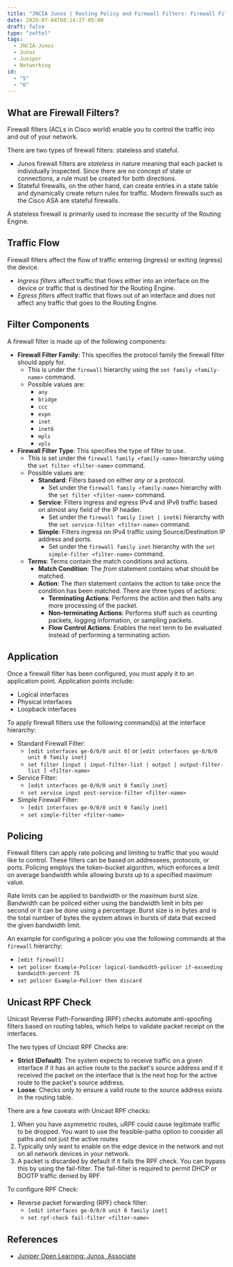 ```yaml
---
title: "JNCIA Junos | Routing Policy and Firewall Filters: Firewall Filters"
date: 2020-07-04T08:14:27-05:00
draft: false
type: "zettel"
tags:
  - JNCIA-Junos
  - Junos
  - Juniper
  - Networking
id: 
  - "5"
  - "6"
---
```

## What are Firewall Filters?
Firewall filters (ACLs in Cisco world) enable you to control the traffic into and out of your network. 

There are two types of firewall filters: stateless and stateful. 

  * Junos firewall filters are *stateless* in nature meaning that each packet is individually inspected. Since there are no concept of state or connections, a rule must be created for both directions. 
  * Stateful firewalls, on the other hand, can create entries in a state table and dynamically create return rules for traffic. Modern firewalls such as the Cisco ASA are stateful firewalls.

A stateless firewall is primarily used to increase the security of the Routing Engine. 

## Traffic Flow
Firewall filters affect the flow of traffic entering (ingress) or exiting (egress) the device.
  
  * *Ingress filters* affect traffic that flows either into an interface on the device or traffic that is destined for the Routing Engine.
  * *Egress filters* affect traffic that flows out of an interface and does not affect any traffic that goes to the Routing Engine.

## Filter Components
A firewall filter is made up of the following components:

  * **Firewall Filter Family**: This specifies the protocol family the firewall filter should apply for.
    * This is under the `firewall` hierarchy using the `set family <family-name>` command. 
    * Possible values are:
      * `any`
      * `bridge`
      * `ccc`
      * `evpn`
      * `inet`
      * `inet6`
      * `mpls`
      * `vpls`
  * **Firewall Filter Type**: This specifies the type of filter to use.
    * This is set under the `firewall family <family-name>` hierarchy using the `set filter <filter-name>` command.
    * Possible values are:
      * **Standard**: Filters based on either *any* or a protocol.
        * Set under the `firewall family <family-name>` hierarchy with the `set filter <filter-name>` command.
      * **Service**: Filters ingress and egress IPv4 and IPv6 traffic based on almost any field of the IP header.
        * Set under the `firewall family [inet | inet6]` hierarchy with the `set service-filter <filter-name>` command.
      * **Simple**: Filters ingress on IPv4 traffic using Source/Destination IP address and ports.
        * Set under the `firewall family inet` hierarchy with the `set simple-filter <filter-name>` command.
    * **Terms**: Terms contain the match conditions and actions.
      * **Match Condition**: The *from* statement contains what should be matched. 
      * **Action**: The *then* statement contains the action to take once the condition has been matched. There are three types of actions:
        * **Terminating Actions**: Performs the action and then halts any more processing of the packet.
        * **Non-terminating Actions**: Performs stuff such as counting packets, logging information, or sampling packets.
        * **Flow Control Actions**: Enables the next term to be evaluated instead of performing a terminating action.

## Application
Once a firewall filter has been configured, you must apply it to an application point. Application points include:

  * Logical interfaces
  * Physical interfaces
  * Loopback interfaces

To apply firewall filters use the following command(s) at the interface hierarchy:

  * Standard Firewall Filter:
    * `[edit interfaces ge-0/0/0 unit 0]` or `[edit interfaces ge-0/0/0 unit 0 family inet]`
    * `set filter [input | input-filter-list | output | output-filter-list ] <filter-name>`    
  * Service Filter:
    * `[edit interfaces ge-0/0/0 unit 0 family inet]`
    * `set service input post-service-filter <filter-name>`
  * Simple Firewall Filter:
    * `[edit interfaces ge-0/0/0 unit 0 family inet]`
    * `set simple-filter <filter-name>`

## Policing

Firewall filters can apply rate policing and limiting to traffic that you would like to control. These filters can be based on addressees, protocols, or ports. Policing employs the token-bucket algorithm, which enforces a limit on average bandwidth while allowing bursts up to a specified maximum value. 

Rate limits can be applied to bandwidth or the maximum burst size. Bandwidth can be policed either using the bandwidth limit in bits per second or it can be done using a percentage. Burst size is in bytes and is the total number of bytes the system allows in bursts of data that exceed the given bandwidth limit.

An example for configuring a policer you use the following commands at the `firewall` hierarchy:

  * `[edit firewall]`
  * `set policer Example-Policer logical-bandwidth-policer if-exceeding bandwidth-percent 75`
  * `set policer Example-Policer then discard`  

## Unicast RPF Check
Unicast Reverse Path-Forwarding (RPF) checks automate anti-spoofing filters based on routing tables, which helps to validate packet receipt on the interfaces.

The two types of Unciast RPF Checks are:
  * **Strict (Default)**: The system expects to receive traffic on a given interface if it has an active route to the packet's source address and if it received the packet on the interface that is the next hop for the active route to the packet's source address.
  * **Loose**: Checks only to ensure a valid route to the source address exists in the routing table.

There are a few caveats with Unicast RPF checks: 

  1. When you have asymmetric routes, uRPF could cause legitimate traffic to be dropped. You want to use the feasible-paths option to consider all paths and not just the active routes
  2. Typically only want to enable on the edge device in the network and not on all network devices in your network.
  3. A packet is discarded by default if it fails the RPF check. You can bypass this by using the fail-filter. The fail-filter is required to permit DHCP or BOOTP traffic denied by RPF
 
To configure RPF Check:
  * Reverse packet forwarding (RPF) check filter:
    * `[edit interfaces ge-0/0/0 unit 0 family inet]`
    * `set rpf-check fail-filter <filter-name>`
	
## References
  * [Juniper Open Learning: Junos, Associate](https://cloud.contentraven.com/junosgenius/learningpath-detail/1004/3/0/1)

